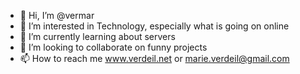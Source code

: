 - 👋 Hi, I’m @vermar
- 👀 I’m interested in Technology, especially what is going on online
- 🌱 I’m currently learning about servers
- 💞️ I’m looking to collaborate on funny projects
- 📫 How to reach me www.verdeil.net or marie.verdeil@gmail.com

<!---
vermar-js/vermar-js is a ✨ special ✨ repository because its `README.md` (this file) appears on your GitHub profile.
You can click the Preview link to take a look at your changes.
--->

